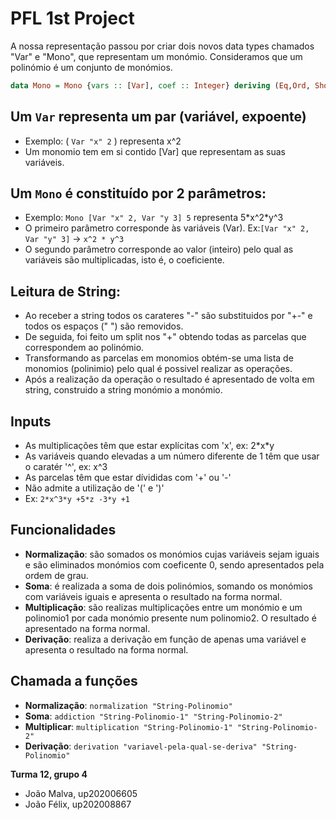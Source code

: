 # PFL 1st Project

A nossa representação passou por criar dois novos data types chamados "Var" e "Mono", que representam um monómio. Consideramos que um polinómio é um conjunto de monómios.

```haskell
data Mono = Mono {vars :: [Var], coef :: Integer} deriving (Eq,Ord, Show)
```

## Um `Var` representa um par (variável, expoente)
- Exemplo: ( `Var "x" 2` ) representa x^2
- Um monomio tem em si contido [Var] que representam as suas variáveis.

## Um `Mono` é constituído por 2 parâmetros:
- Exemplo: `Mono [Var "x" 2, Var "y 3] 5` representa 5\*x^2\*y^3
- O primeiro parâmetro corresponde às variáveis (Var). Ex:`[Var "x" 2, Var "y" 3]` -> `x^2 * y^3`
- O segundo parâmetro corresponde ao valor (inteiro) pelo qual as variáveis são multiplicadas, isto é, o coeficiente.

## Leitura de String:
- Ao receber a string todos os carateres "-" são substituidos por "+-" e todos os espaços (" ") são removidos.
- De seguida, foi feito um split nos "+" obtendo todas as parcelas que correspondem ao polinómio.
- Transformando as parcelas em monomios obtém-se uma lista de monomios (polinimio) pelo qual é possivel realizar as operações.
- Após a realização da operação o resultado é apresentado de volta em string, construido a string monómio a monómio. 

## Inputs
- As multiplicações têm que estar explícitas com 'x', ex: 2\*x\*y
- As variáveis quando elevadas a um número diferente de 1 têm que usar o caratér '^', ex: x^3
- As parcelas têm que estar dívididas com '+' ou '-'
- Não admite a utilização de '(' e ')'
- Ex: `2*x^3*y +5*z -3*y +1`
 
## Funcionalidades
- **Normalização**: são somados os monómios cujas variáveis sejam iguais e são eliminados monómios com coeficente 0, sendo apresentados pela ordem de grau.
- **Soma**: é realizada a soma de dois polinómios, somando os monómios com variáveis iguais e apresenta o resultado na forma normal.
- **Multiplicação**: são realizas multiplicações entre um monómio e um polinomio1 por cada monómio presente num polinomio2. O resultado é apresentado na forma normal.
- **Derivação**: realiza a derivação em função de apenas uma variável e apresenta o resultado na forma normal.

## Chamada a funções
- **Normalização**: `normalization "String-Polinomio"`
- **Soma**: `addiction "String-Polinomio-1" "String-Polinomio-2"`
- **Multiplicar**: `multiplication "String-Polinomio-1" "String-Polinomio-2"`
- **Derivação**: `derivation "variavel-pela-qual-se-deriva" "String-Polinomio"`

**Turma 12, grupo 4**
- João Malva, up202006605
- João Félix, up202008867
